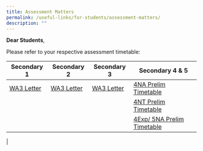 ```yaml
---
title: Assessment Matters
permalink: /useful-links/for-students/assessment-matters/
description: ""
---
```

**Dear Students**, 

Please refer to your respective assessment timetable:

| Secondary 1 | Secondary 2 | Secondary 3 |  Secondary 4 & 5 |
| --------------| -------------- | -------------- | -------------- |
| [WA3 Letter](/files/2023%20sec%201%20wa3%20letter.pdf)     | [WA3 Letter ](/files/2023%20sec%202%20wa3%20letter.pdf)    | [WA3 Letter ](/files/2023%20sec%203%20wa3%20letter.pdf)     | [4NA Prelim Timetable](/files/2023%20prelims%204n-examination%20schedule%20v2.pdf) |
| | | | [4NT Prelim Timetable](/files/2023%20prelims%204nt%20examination%20schedule.pdf) |
| | | | [4Exp/ 5NA Prelim Timetable](/files/2023-prelims-4e5n-examination%20schedule%20-v2.pdf) |
|